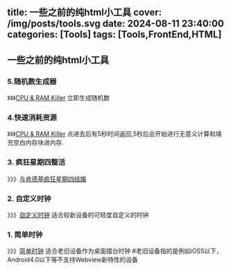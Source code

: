 title: 一些之前的纯html小工具
cover: /img/posts/tools.svg
date: 2024-08-11 23:40:00
categories: [Tools]
tags: [Tools,FrontEnd,HTML]
---

## 一些之前的纯html小工具

### 5.随机数生成器

》》》[CPU & RAM Killer](/html/random/)
立即生成随机数

### 4.快速消耗资源

》》》[CPU & RAM Killer](/html/ram/)
点进去后有5秒时间返回,5秒后会开始进行无意义计算和填充空白内存块进内存.

### 3. 疯狂星期四整活

》》》[与肯德基疯狂星期四结婚](/html/wedding/)

### 2. 自定义时钟

》》》[自定义时钟](/html/time/)
适合较新设备的可轻度自定义的时钟


### 1. 简单时钟

》》》[简单时钟](/html/clock/)
适合老旧设备作为桌面摆台时钟
#老旧设备指的是例如iOS5以下，Android4.0以下等不支持Webview新特性的设备

